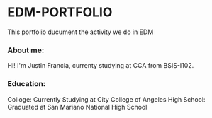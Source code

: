 # EDM-PORTFOLIO
This portfolio ducument the activity we do in EDM
### About me:
Hi! I'm Justin Francia, currenty studying at CCA from BSIS-I102.

### Education:
Colloge: Currently Studying at City College of Angeles
High School: Graduated at San Mariano National High School
